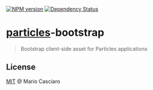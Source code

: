 [![NPM version](https://badge.fury.io/js/particles-bootstrap.png)](http://badge.fury.io/js/particles-bootstrap) 
[![Dependency Status](https://gemnasium.com/particles/particles-bootstrap.png)](https://gemnasium.com/particles/particles-bootstrap)

# [particles](https://github.com/particles/particles)-bootstrap

> Bootstrap client-side asset for Particles applications

## License

[MIT](http://en.wikipedia.org/wiki/MIT_License) @ Mario Casciaro